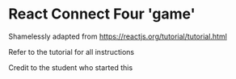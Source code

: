 # React Connect Four 'game' #

Shamelessly adapted from <https://reactjs.org/tutorial/tutorial.html>

Refer to the tutorial for all instructions

Credit to the student who started this


